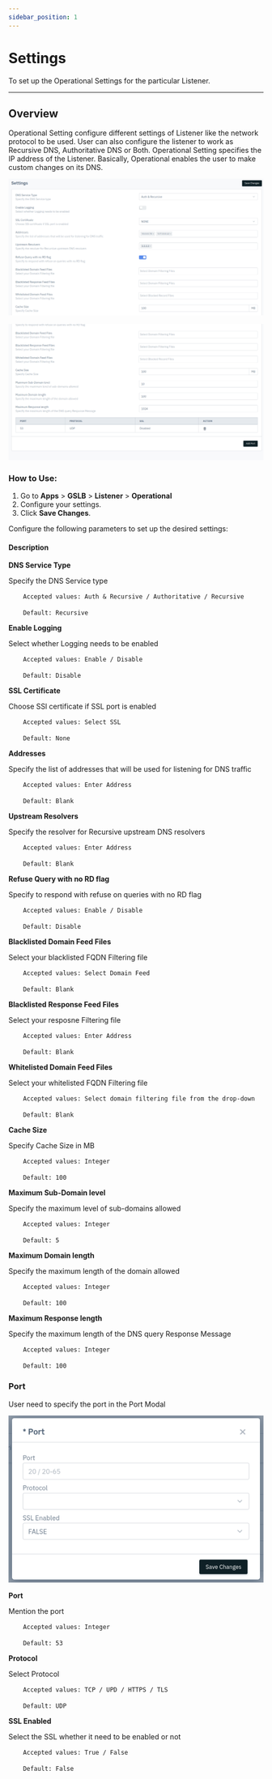 ```yaml
---
sidebar_position: 1
---
```


# Settings

To set up the Operational Settings for the particular Listener.

---

## Overview

Operational Setting configure different settings of Listener like the network protocol to be used. User can also configure the listener to work as Recursive DNS, Authoritative DNS or Both. Operational Setting specifies the IP address of the Listener. Basically, Operational enables the user to make custom changes on its DNS.

![operational-config](/img/gslb/v8/gslb-settings.png)

![operational-config-modal](/img/gslb/v8/gslb-settings-2.png)

### How to Use:
1. Go to  **Apps** > **GSLB** > **Listener** > **Operational**
2. Configure your settings.
3. Click **Save Changes**.

Configure the following parameters to set up the desired settings:

#### Description

**DNS Service Type**    

Specify the DNS Service type

```
    Accepted values: Auth & Recursive / Authoritative / Recursive

    Default: Recursive
```


**Enable Logging**  

Select whether Logging needs to be enabled 

```
    Accepted values: Enable / Disable

    Default: Disable
```


**SSL Certificate**  

Choose SSl certificate if SSL port is enabled  

```
    Accepted values: Select SSL

    Default: None 
```


**Addresses**  

Specify the list of addresses that will be used for listening for DNS traffic

```
    Accepted values: Enter Address

    Default: Blank
```


**Upstream Resolvers**  

Specify the resolver for Recursive upstream DNS resolvers

```
    Accepted values: Enter Address

    Default: Blank 
```


**Refuse Query with no RD flag**  

Specify to respond with refuse on queries with no RD flag 

```
    Accepted values: Enable / Disable

    Default: Disable
```


**Blacklisted Domain Feed Files**  

Select your blacklisted FQDN Filtering file

```
    Accepted values: Select Domain Feed

    Default: Blank
```


**Blacklisted Response Feed Files**  

Select your resposne Filtering file

```
    Accepted values: Enter Address

    Default: Blank 
```


**Whitelisted Domain Feed Files**  

Select your whitelisted FQDN Filtering file

```
    Accepted values: Select domain filtering file from the drop-down

    Default: Blank
```


**Cache Size**  

Specify Cache Size in MB

```
    Accepted values: Integer

    Default: 100
```

**Maximum Sub-Domain level**  

Specify the maximum level of sub-domains allowed

```
    Accepted values: Integer

    Default: 5 
```


**Maximum Domain length**  

Specify the maximum length of the domain allowed

```
    Accepted values: Integer

    Default: 100
```


**Maximum Response length**  

Specify the maximum length of the DNS query Response Message


```
    Accepted values: Integer

    Default: 100
```


### Port

User need to specify the port in the Port Modal

![port-modal](/img/gslb/v8/settings-port.png)

**Port**  

Mention the port

```
    Accepted values: Integer

    Default: 53
```


**Protocol**  

Select Protocol

```
    Accepted values: TCP / UPD / HTTPS / TLS

    Default: UDP
```


**SSL Enabled**  

Select the SSL whether it need to be enabled or not

```
    Accepted values: True / False

    Default: False
```

